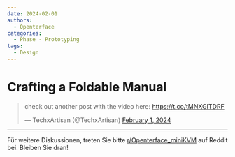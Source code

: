 ```yaml
---
date: 2024-02-01
authors:
  - Openterface
categories:
  - Phase - Prototyping
tags:
  - Design
---
```


# Crafting a Foldable Manual

<blockquote class="twitter-tweet"><p lang="en" dir="ltr">check out another post with the video here: <a href="https://t.co/tMNXGITDRF">https://t.co/tMNXGITDRF</a></p>&mdash; TechxArtisan (@TechxArtisan) <a href="https://twitter.com/TechxArtisan/status/1752879766464827614?ref_src=twsrc%5Etfw">February 1, 2024</a></blockquote>
<script async src="https://platform.twitter.com/widgets.js" charset="utf-8"></script>
<!-- more -->

--------

Für weitere Diskussionen, treten Sie bitte [r/Openterface_miniKVM](https://www.reddit.com/r/Openterface_miniKVM/) auf Reddit bei. Bleiben Sie dran!
